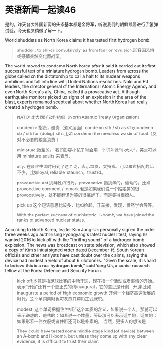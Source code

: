 # 英语新闻一起读46

是的，昨天各大外国新闻的头条基本都是金将军，听说我们的朝鲜邻居进行了氢弹试验。今天也来稍微了解一下。

World shudders as North Korea claims it has tested first hydrogen bomb

> shudder : to shiver convulsively, as from fear or revulsion.形容因恐惧或感情突然变化而战栗。

The world moved to condemn North Korea after it said it carried out its first successful test of a miniature hydrogen bomb. Leaders from across the globe called on the dictatorship to call a halt to its nuclear weapons ambitions and fall into line with United Nations resolutions. Nato and EU leaders, the director general of the International Atomic Energy Agency and even North Korea's ally, China, called it a provocative act. Although earthquake monitors picked up signs of an explosion in the area of the blast, experts remained sceptical about whether North Korea had really created a hydrogen bomb.

> NATO: 北大西洋公约组织（North Atlantic Treaty Organization）
>
> condemn: 指责，谴责（道义层面）condemn sth / sb as sth;condemn sb / sth for \(doing\) sth .比如 condemn the needless waste of food（反对不必要的粮食浪费 ）
>
> miniature:微型的。 我们形容小孩子时会用一个词叫做“小大人”，英文可以用 miniature adults 来表示，
>
> ally: 在形容中国时用到了这个词，表示盟友，支持者。可以和它搭配的此不少，比如loyal, reliable, staunch，trusted。
>
> provocative act 挑衅性的行为。provocative 指挑衅的，煽动的。比如 provocative comment / remark 但是如果我们说一个姑娘笑的很provocatively，就不能翻译为笑的很挑衅了，而是笑得很撩人。
>
> pick up 这个短语意思比较多，比如捡起，开车接，发现，偶然学会等等。
>
> With the perfect success of our historic H-bomb, we have joined the ranks of advanced nuclear states.

According to North Korea, leader Kim Jong-Un personally signed the order three weeks ago authorising Pyongyang's latest nuclear test, saying he wanted 2016 to kick off with the "thrilling sound" of a hydrogen bomb explosion. The news was broadcast on state television, which also showed a copy of Kim's initial signed order dated December 15. South Korean officials and other analysts have cast doubt over the claims, saying the device had modest a yield of about 6 kilotonnes. "Given the scale, it is hard to believe this is a real hydrogen bomb," said Yang Uk, a senior research fellow at the Korea Defence and Security Forum.

> kick off:本意是指足球比赛的中场开球，现在指一个活动或者事情的开始。表示“开始”还有一个更正式的词inaugurat，它的意思是开创，开辟.比如 inaugurate a period of high economic growth.开创一个经济高速发展的时代。这个单词同时也可表示开幕和正式就职。
>
> modest: 这个单词把握住“中间”这个本质的含义，如果说一个人，那就可以表示谦虚的，羞怯的；如果说一个数量，等级那可以表示适中的，适度的；如果形容一件衣服或者住所还可以是朴素的。 ‌ 当然，更多人的想法是
>
> They could have tested some middle stage kind \(of device\) between an A-bomb and H-bomb, but unless they come up with any clear evidence, it is difficult to trust their claim. ‌

